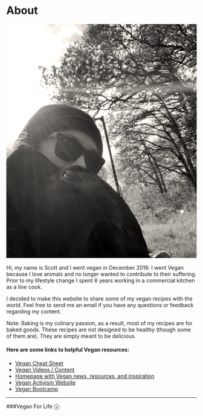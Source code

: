 <div class="content">
<h1>About</h1>
<div class="image-and-text">
<img src="images/about.jpeg" class="image">

<div markdown=1 class="text">

Hi, my name is Scott and I went vegan in December 2019. I went Vegan because I love animals and no longer wanted to contribute to their suffering. Prior to my lifestyle change I spent 6 years working in a commercial kitchen as a line cook. 

I decided to make this website to share some of my vegan recipes with the world. Feel free to send me an email if you have any questions or feedback regarding my content. 

Note: Baking is my culinary passion, as a result, most of my recipes are for baked goods. These recipes are not designed to be healthy (though some of them are). They are simply meant to be delicious. 


<h4>Here are some links to helpful Vegan resources:</h4>
<ul>
<li><a href="https://vegancheatsheet.org" target="_blank">Vegan Cheat Sheet</a></li>
<li><a href="https://veganplaylist.org" target="_blank">Vegan Videos / Content</a></li>
<li><a href="https://dailynooch.org" target="_blank">Homepage with Vegan news, resources, and inspiration</a></li>
<li><a href="https://veganactivism.org" target="_blank">Vegan Activism Website</a></li>
<li><a href="https://veganbootcamp.org" target="_blank">Vegan Bootcamp</a></li>
</ul>

*** 

###Vegan For Life ⓥ

</div>

</div>